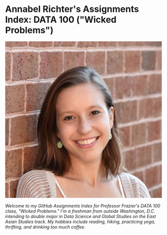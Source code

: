 # Annabel Richter's Assignments Index: DATA 100 ("Wicked Problems")

![headshot](https://github.com/amartrics/data-100/blob/main/annabel-richter-headshot.jpg) 

*Welcome to my GitHub Assignments Index for Professor Frazier's DATA 100 class, "Wicked Problems." I'm a freshman from outside Washington, D.C. intending to double major in Data Science and Global Studies on the East Asian Studies track. My hobbies include reading, hiking, practicing yoga, thrifting, and drinking too much coffee.* 
 
